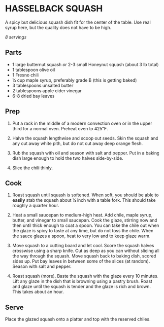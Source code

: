 HASSELBACK SQUASH
=================

A spicy but delicious squash dish fit for the center of the table.
Use real syrup here, but the quality does not have to be high.

_8 servings_

Parts
-----

- 1 large butternut squash _or_ 2-3 small Honeynut squash (about 3 lb total)
- 1 tablespoon olive oil
- 1 Fresno chili
- ¼ cup maple syrup, preferably grade B (this is getting baked)
- 3 tablespoons unsalted butter
- 2 tablespoons apple cider vinegar
- 6-8 dried bay leaves

Prep
----

1. Put a rack in the middle of a modern convection oven or in the upper third for a normal oven.
Preheat oven to 425℉.

2. Halve the squash lengthwise and scoop out seeds.
Skin the squash and any cut away white pith, but do not cut away deep orange flesh.

3. Rub the squash with oil and season with salt and pepper.
Put in a baking dish large enough to hold the two halves side-by-side.

4. Slice the chili thinly.

Cook
----

1. Roast squash until squash is softened.
When soft, you should be able to **easily** stab the squash about ¼ inch with a table fork.
This should take roughly a quarter hour.

2. Heat a small saucepan to medium-high heat.
Add chile, maple syrup, butter, and vinegar to small saucepan.
Cook the glaze, stirring now and then until thick enough to coat a spoon.
You can take the chile out when the glaze is spicy to taste at any time, but do not toss the chile.
When the sauce glazes a spoon, heat to very low and to keep glaze warm.

3. Move squash to a cutting board and let cool.
Score the squash halves crosswise using a sharp knife.
Cut as deep as you can without slicing all the way through the squash.
Move squash back to baking dish, scored sides up.
Put bay leaves in between some of the slices (at random).
Season with salt and pepper.

4. Roast squash (more).
Baste the squash with the glaze every 10 minutes.
Lift any glaze in the dish that is browning using a pastry brush.
Roast and glaze until the squash is tender and the glaze is rich and brown.
This takes about an hour.

Serve
-----

Place the glazed squash onto a platter and top with the reserved chiles.
